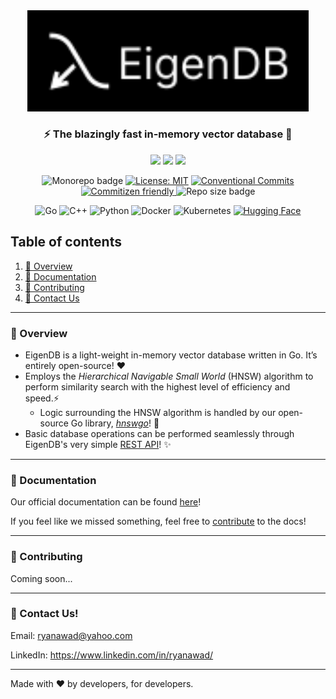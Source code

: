 <div align="center">
<img src="../../.github/assets/logo.svg" width="450px">

### ⚡ The blazingly fast in-memory vector database 🚀 

![](https://github.com/eigen-db/eigen-db/actions/workflows/tests.yml/badge.svg)
![](https://github.com/eigen-db/eigen-db/actions/workflows/linting.yml/badge.svg)
![](https://github.com/eigen-db/eigen-db/actions/workflows/conventional_commits.yml/badge.svg)


![Monorepo badge](https://img.shields.io/badge/Monorepo-171c57?style=flat&logo=moonrepo&link=https%3A%2F%2Fnx.dev%2F)
[![License: MIT](https://img.shields.io/badge/License-MIT-yellow.svg)](https://opensource.org/licenses/MIT)
<a href="https://conventionalcommits.org">
    <img src="https://img.shields.io/badge/Conventional%20Commits-1.0.0-%23FE5196?logo=conventionalcommits&logoColor=white" alt="Conventional Commits">
</a>
<a href="http://commitizen.github.io/cz-cli/">
    <img src="https://img.shields.io/badge/commitizen-friendly-brightgreen.svg" alt="Commitizen friendly">
</a>
![Repo size badge](https://img.shields.io/github/repo-size/eigen-db/eigen-db)
<!--<a href="https://semantic-release.gitbook.io/semantic-release">
    <img src="https://img.shields.io/badge/%20%20%F0%9F%93%A6%F0%9F%9A%80-semantic--release-e10079.svg?style=flat-square" alt="Semantic Release">
</a>-->

![Go](https://img.shields.io/badge/Go-%2300ADD8.svg?style=flat&logo=go&logoColor=white)
![C++](https://img.shields.io/badge/C++-%2300599C.svg?style=flat&logo=c%2B%2B&logoColor=white)
![Python](https://img.shields.io/badge/Python-3670A0?style=flat&logo=python&logoColor=ffdd54)
![Docker](https://img.shields.io/badge/Docker-%230db7ed.svg?style=flat&logo=docker&logoColor=white)
![Kubernetes](https://img.shields.io/badge/Kubernetes-%23326ce5.svg?style=flat&logo=kubernetes&logoColor=white)
[![Hugging Face](https://img.shields.io/badge/Hugging%20Face-FFD21E?logo=huggingface&logoColor=000)](#)

</div>

## Table of contents

1. [🔎 Overview](#overview)
2. [📖 Documentation](#documentation)
4. [🤝 Contributing](#contributing)
6. [💬 Contact Us](#contact-us)
---

### 🔎 Overview
* EigenDB is a light-weight in-memory vector database written in Go. It’s entirely open-source! ❤️
* Employs the _Hierarchical Navigable Small World_ (HNSW) algorithm to perform similarity search with the highest level of efficiency and speed.⚡
    * Logic surrounding the HNSW algorithm is handled by our open-source Go library, [_hnswgo_](https://github.com/Eigen-DB/hnswgo)! 🧠
* Basic database operations can be performed seamlessly through EigenDB's very simple [REST API](https://eigendb.mintlify.app/api-reference/api)! ✨

---

### 📖 Documentation

Our official documentation can be found [here](https://eigendb.mintlify.app/)!

If you feel like we missed something, feel free to [contribute](https://github.com/Eigen-DB/docs) to the docs! 

---

### 🤝 Contributing

Coming soon...

---

### 💬 Contact Us!

Email: ryanawad@yahoo.com

LinkedIn: https://www.linkedin.com/in/ryanawad/

---

Made with ❤️ by developers, for developers.


<!--
Payload to `/vector/bulk-insert` to create test data (must use 2D vector space) and a [visual](https://www.desmos.com/calculator/pjjei9akcx):

Keep in mind that in a real application, vector dimensionality is usually much larger depending on the complextiy and granularity of the data.

<details>
    <summary>Expand</summary>

```json
{
    "setOfComponents": [
        [3.2, -1.5],
        [4.7, 2.1],
        [-6.3, 3.4],
        [0.9, -4.8],
        [-2.7, 5.6],
        [1.3, -3.9],
        [2.4, 6.1],
        [-1.1, 3.0],
        [5.5, -2.2],
        [0.0, 4.4],
        [-3.6, -0.7],
        [4.1, 5.3],
        [-2.9, 2.8],
        [3.7, -3.6],
        [1.0, 0.5],
        [5.9, 1.7],
        [-4.4, -3.2],
        [2.8, 4.9],
        [-1.5, -2.4],
        [3.3, 1.6],
        [4.6, -1.3],
        [-2.1, 3.7],
        [1.8, -5.4],
        [3.9, 2.5],
        [-1.4, 4.2],
        [0.2, -3.1],
        [5.1, 1.3],
        [-2.8, -1.7],
        [3.0, 5.5],
        [1.5, -2.8],
        [-4.9, 3.1],
        [2.6, -4.5],
        [0.7, 3.8],
        [-3.3, 2.2],
        [4.0, -0.9],
        [-1.2, 4.9],
        [3.4, -2.6],
        [0.6, 1.8],
        [-2.5, -3.9],
        [5.3, 2.0],
        [-0.8, 3.3],
        [2.1, -4.2],
        [4.5, 1.4],
        [-3.7, -2.5],
        [1.9, 3.6],
        [0.3, -5.1],
        [4.8, -3.0],
        [-1.6, 2.9],
        [2.9, -4.0]
    ]
}
```

</details>

-->
